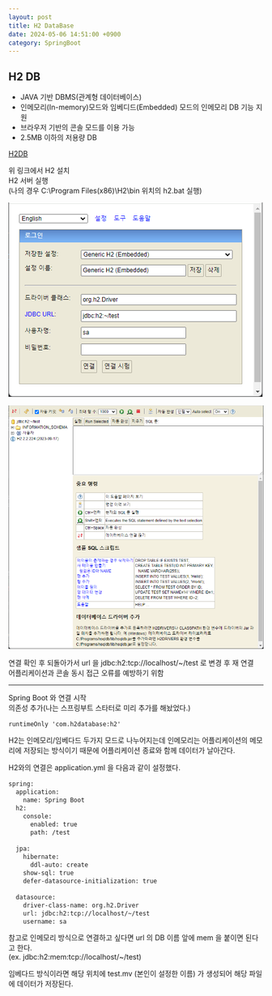 ```yaml
---
layout: post
title: H2 DataBase
date: 2024-05-06 14:51:00 +0900
category: SpringBoot
---
```


## H2 DB
- JAVA 기반 DBMS(관계형 데이터베이스)
- 인메모리(In-memory)모드와 임베디드(Embedded) 모드의 인메모리 DB 기능 지원
- 브라우저 기반의 콘솔 모드를 이용 가능
- 2.5MB 이하의 저용량 DB

[ H2DB ](https://h2database.com/html/main.html)

위 링크에서 H2 설치  
H2 서버 실행  
(나의 경우 C:\Program Files(x86)\H2\bin 위치의 h2.bat 실행)  

![img1.png](./img1.png)

![img2.png](./img2.png)  

연결 확인 후 되돌아가서 url 을 jdbc:h2:tcp://localhost/~/test 로 변경 후 재 연결  
어플리케이션과 콘솔 동시 접근 오류를 예방하기 위함

---  
Spring Boot 와 연결 시작  
의존성 추가(나는 스프링부트 스타터로 미리 추가를 해놨었다.)
```
runtimeOnly 'com.h2database:h2'
```
H2는 인메모리/임베다드 두가지 모드로 나누어지는데 인메모리는 어플리케이션의 메모리에 저장되는 방식이기 때문에 어플리케이션 종료와 함께 데이터가 날아간다.  

H2와의 연결은  application.yml 을 다음과 같이 설정했다.
```
spring:
  application:
    name: Spring Boot
  h2:
    console:
      enabled: true
      path: /test

  jpa:
    hibernate:
      ddl-auto: create
    show-sql: true
    defer-datasource-initialization: true

  datasource:
    driver-class-name: org.h2.Driver
    url: jdbc:h2:tcp://localhost/~/test
    username: sa
```
참고로 인메모리 방식으로 연결하고 싶다면 url 의 DB 이름 앞에 mem 을 붙이면 된다고 한다.  
(ex. jdbc:h2:mem:tcp://localhost/~/test)

임베다드 방식이라면 해당 위치에 test.mv (본인이 설정한 이름) 가 생성되어 해당 파일에 데이터가 저장된다.
